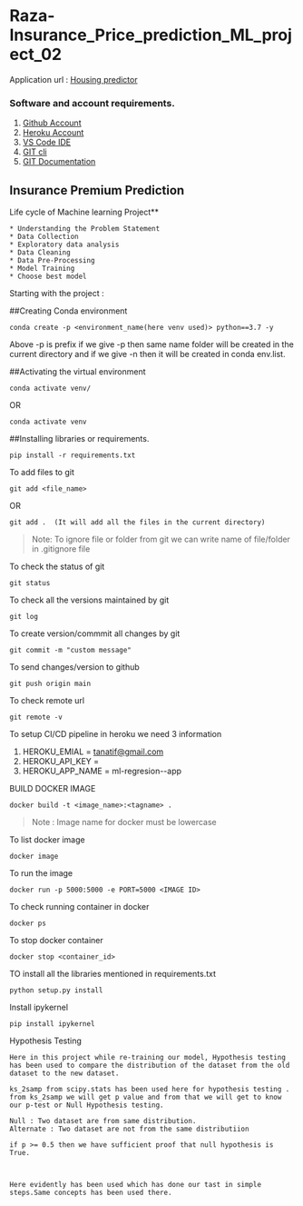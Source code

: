 # Raza-Insurance_Price_prediction_ML_project_02

Application url :
[Housing predictor](https://insurance-price-pred.herokuapp.com/)

### Software and account requirements. 

1. [Github Account](https://github.com)
2. [Heroku Account](https://dashboard.heroku.com/login)
3. [VS Code IDE](https://code.visualstudio.com/download)
4. [GIT cli](https://git-scm.com/downloads)
5. [GIT Documentation](https://git-scm.com/docs/gittutorial)

## Insurance Premium Prediction
Life cycle of Machine learning Project**
```
* Understanding the Problem Statement
* Data Collection
* Exploratory data analysis
* Data Cleaning
* Data Pre-Processing
* Model Training 
* Choose best model
```

Starting with the project :

##Creating Conda environment
```
conda create -p <environment_name(here venv used)> python==3.7 -y
```
Above -p is prefix if we give -p then same name folder will be created in the current directory and if we give -n then it will be created in conda env.list.


##Activating the virtual environment 
```
conda activate venv/
```  
OR
```
conda activate venv
```
##Installing libraries or requirements.
```
pip install -r requirements.txt
```

To add files to git
```
git add <file_name>
```

OR
```
git add .  (It will add all the files in the current directory)
```


> Note: To ignore file or folder from git we can write name of file/folder in .gitignore file

To check the status of git
```
git status
```

To check all the versions maintained by git
```
git log
```

To create version/commmit all changes by git
```
git commit -m "custom message"
```

To send changes/version to github
```
git push origin main
```

To check remote url
```
git remote -v
```

To setup CI/CD pipeline in heroku we need 3 information

1. HEROKU_EMIAL = tanatif@gmail.com
2. HEROKU_API_KEY = <Enter Heroku API key>
3. HEROKU_APP_NAME = ml-regresion--app

BUILD DOCKER IMAGE
```
docker build -t <image_name>:<tagname> .
```
>Note : Image name for docker must be lowercase

To list docker image
```
docker image
```
To run the  image
```
docker run -p 5000:5000 -e PORT=5000 <IMAGE ID>
```

To check running container in docker
```
docker ps
```

To stop docker container
```
docker stop <container_id>
```



TO install all the libraries mentioned  in requirements.txt
```
python setup.py install
```

Install ipykernel
```
pip install ipykernel
```

Hypothesis Testing
```
Here in this project while re-training our model, Hypothesis testing has been used to compare the distribution of the dataset from the old dataset to the new dataset. 

ks_2samp from scipy.stats has been used here for hypothesis testing .
from ks_2samp we will get p value and from that we will get to know our p-test or Null Hypothesis testing.

Null : Two dataset are from same distribution.
Alternate : Two dataset are not from the same distributiion

if p >= 0.5 then we have sufficient proof that null hypothesis is True.



Here evidently has been used which has done our tast in simple steps.Same concepts has been used there.
```